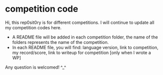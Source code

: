 # competition code
Hi, this rep0sit0ry is for different competitions. I will continue to update all my competition codes here. 

* A README file will be added in each competition folder, the name of the folders represents the name of the competition.
* In each README file, you will find: language version, link to competition, my record/score, link to writeup for competition [only when I wrote a WP]

Any question is welcomed! ^_^
